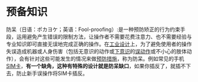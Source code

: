 # 预备知识

​	防呆（日语：ポカヨケ；英语：Fool-proofing）:是一种预防矫正的行为约束手段，运用避免产生错误的限制方法，让操作者不需要花费注意力、也不需要经验与专业知识即可直接无误地完成正确的操作。在[工业设计](https://baike.baidu.com/item/工业设计/82669?fromModule=lemma_inlink)上，为了避免使用者的操作失误造成机器或人身伤害（包括无意识的动作或[下意识](https://baike.baidu.com/item/下意识/1008888?fromModule=lemma_inlink)的[误动作](https://baike.baidu.com/item/误动作/10087227?fromModule=lemma_inlink)或不小心的肢体动作），会有针对这些可能发生的情况来做[预防措施](https://baike.baidu.com/item/预防措施/9704253?fromModule=lemma_inlink)，称为防呆。例如常见的手机[SIM卡](https://baike.baidu.com/item/SIM卡/449605?fromModule=lemma_inlink)，**有一个缺角，这种有特殊的设计就是防呆缺口**，如果你插反了，就插不下去，防止新手误操作将SIM卡插反。
